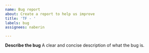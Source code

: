 ```yaml
---
name: Bug report
about: Create a report to help us improve
title: 'TF - '
labels: bug
assignees: naberin

---
```


**Describe the bug**
A clear and concise description of what the bug is.
